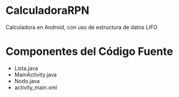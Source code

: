 # CalculadoraRPN
Calculadora en Android, con uso de estructura de datos LIFO

# Componentes del Código Fuente
- Lista.java
- MainActivity.java
- Nodo.java
- activity_main.xml
